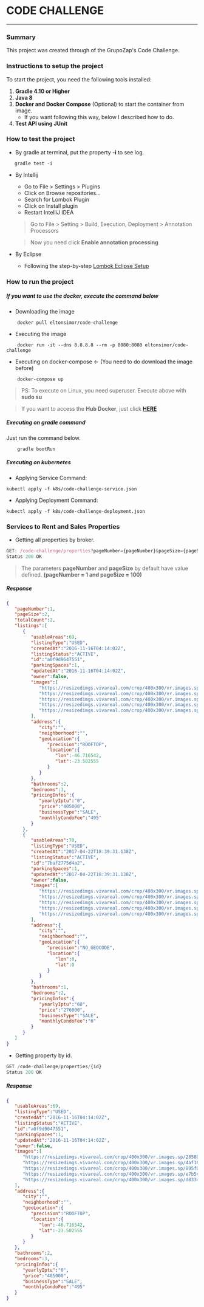 # CODE CHALLENGE

---

### Summary

This project was created through of the GrupoZap's Code Challenge.

### Instructions to setup the project

To start the project, you need the following tools installed:

1. **Gradle 4.10 or Higher**
2. **Java 8**
3. **Docker and Docker Compose** (Optional) to start the container from image.
    * If you want following this way, below I described how to do.
4. **Test API using JUnit** 

### How to test the project

- By gradle at terminal, put the property **-i** to see log.

```renderscript
   gradle test -i    
```

- By Intellij
    - Go to File > Settings > Plugins
    - Click on Browse repositories...
    - Search for Lombok Plugin
    - Click on Install plugin
    - Restart IntelliJ IDEA
    
    > Go to File > Setting > Build, Execution, Deployment > Annotation Processors 
    
    > Now you need click **Enable annotation processing**
    

- By Eclipse
    - Following the step-by-step [Lombok Eclipse Setup](https://projectlombok.org/setup/eclipse)


### How to run the project

##### If you want to use the docker, execute the command below

- Downloading the image

```renderscript
    docker pull eltonsimor/code-challenge
```
- Executing the image

```renderscript
    docker run -it --dns 8.8.8.8 --rm -p 8080:8080 eltonsimor/code-challenge    
```

- Executing on docker-compose <- (You need to do download the image before)

```renderscript
    docker-compose up
```
> PS: To execute on Linux, you need superuser. Execute above with **sudo su**

> If you want to access the **Hub Docker**, just click **[HERE](https://hub.docker.com/r/eltonsimor/code-challenge/)**

##### Executing on gradle command

Just run the command below.

```renderscript
    gradle bootRun
```

##### Executing on kubernetes

- Applying Service Command:

```renderscript
kubectl apply -f k8s/code-challenge-service.json
```
- Applying Deployment Command:
    
```renderscript
kubectl apply -f k8s/code-challenge-deployment.json
```

### Services to Rent and Sales Properties 

- Getting all properties by broker.

```javascript
GET: /code-challenge/properties?pageNumber={pageNumber}&pageSize={pageSize}&broker={broker} <- {VIVAREAL, GRUPOZAP, NOT_ELEGIBLE}
Status 200 OK
```
> The parameters **pageNumber** and **pageSize** by default have value defined. **(pageNumber = 1 and pageSize = 100)**

##### Response

```json
{
   "pageNumber":1,
   "pageSize":2,
   "totalCount":2,
   "listings":[
      {
         "usableAreas":69,
         "listingType":"USED",
         "createdAt":"2016-11-16T04:14:02Z",
         "listingStatus":"ACTIVE",
         "id":"a0f9d9647551",
         "parkingSpaces":1,
         "updatedAt":"2016-11-16T04:14:02Z",
         "owner":false,
         "images":[
            "https://resizedimgs.vivareal.com/crop/400x300/vr.images.sp/285805119ab0761500127aebd8ab0e1d.jpg",
            "https://resizedimgs.vivareal.com/crop/400x300/vr.images.sp/4af1656b66b9e12efff6ce06f51926f6.jpg",
            "https://resizedimgs.vivareal.com/crop/400x300/vr.images.sp/895f0d4ce1e641fd5c3aad48eff83ac8.jpg",
            "https://resizedimgs.vivareal.com/crop/400x300/vr.images.sp/e7b5cce2d9aee78867328dfa0a7ba4c6.jpg",
            "https://resizedimgs.vivareal.com/crop/400x300/vr.images.sp/d833da4cdf6b25b7acf3ae0710d3286d.jpg"
         ],
         "address":{
            "city":"",
            "neighborhood":"",
            "geoLocation":{
               "precision":"ROOFTOP",
               "location":{
                  "lon":-46.716542,
                  "lat":-23.502555
               }
            }
         },
         "bathrooms":2,
         "bedrooms":3,
         "pricingInfos":{
            "yearlyIptu":"0",
            "price":"405000",
            "businessType":"SALE",
            "monthlyCondoFee":"495"
         }
      },
      {
         "usableAreas":70,
         "listingType":"USED",
         "createdAt":"2017-04-22T18:39:31.138Z",
         "listingStatus":"ACTIVE",
         "id":"7baf2775d4a2",
         "parkingSpaces":1,
         "updatedAt":"2017-04-22T18:39:31.138Z",
         "owner":false,
         "images":[
            "https://resizedimgs.vivareal.com/crop/400x300/vr.images.sp/f908948bf1d9e53d36c4734d296feb99.jpg",
            "https://resizedimgs.vivareal.com/crop/400x300/vr.images.sp/bd37e4c09ddd370529489fbbc461dbec.jpg",
            "https://resizedimgs.vivareal.com/crop/400x300/vr.images.sp/7b86204f34b751c432c878d607c9d618.jpg",
            "https://resizedimgs.vivareal.com/crop/400x300/vr.images.sp/3b1142cffc13c49a1e7ea766c20a1d52.jpg",
            "https://resizedimgs.vivareal.com/crop/400x300/vr.images.sp/f519a27d56696febfb77f6398f4484d8.jpg"
         ],
         "address":{
            "city":"",
            "neighborhood":"",
            "geoLocation":{
               "precision":"NO_GEOCODE",
               "location":{
                  "lon":0,
                  "lat":0
               }
            }
         },
         "bathrooms":1,
         "bedrooms":2,
         "pricingInfos":{
            "yearlyIptu":"60",
            "price":"276000",
            "businessType":"SALE",
            "monthlyCondoFee":"0"
         }
      }
   ]
}
```

- Getting property by id.

```javascript
GET /code-challenge/properties/{id}
Status 200 OK
```

##### Response

```json
{
   "usableAreas":69,
   "listingType":"USED",
   "createdAt":"2016-11-16T04:14:02Z",
   "listingStatus":"ACTIVE",
   "id":"a0f9d9647551",
   "parkingSpaces":1,
   "updatedAt":"2016-11-16T04:14:02Z",
   "owner":false,
   "images":[
      "https://resizedimgs.vivareal.com/crop/400x300/vr.images.sp/285805119ab0761500127aebd8ab0e1d.jpg",
      "https://resizedimgs.vivareal.com/crop/400x300/vr.images.sp/4af1656b66b9e12efff6ce06f51926f6.jpg",
      "https://resizedimgs.vivareal.com/crop/400x300/vr.images.sp/895f0d4ce1e641fd5c3aad48eff83ac8.jpg",
      "https://resizedimgs.vivareal.com/crop/400x300/vr.images.sp/e7b5cce2d9aee78867328dfa0a7ba4c6.jpg",
      "https://resizedimgs.vivareal.com/crop/400x300/vr.images.sp/d833da4cdf6b25b7acf3ae0710d3286d.jpg"
   ],
   "address":{
      "city":"",
      "neighborhood":"",
      "geoLocation":{
         "precision":"ROOFTOP",
         "location":{
            "lon":-46.716542,
            "lat":-23.502555
         }
      }
   },
   "bathrooms":2,
   "bedrooms":3,
   "pricingInfos":{
      "yearlyIptu":"0",
      "price":"405000",
      "businessType":"SALE",
      "monthlyCondoFee":"495"
   }
}
```